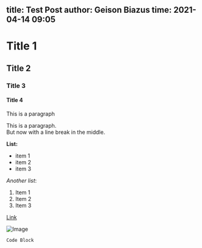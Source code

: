 title: Test Post
author: Geison Biazus
time: 2021-04-14 09:05
--

# Title 1

## Title 2

### Title 3

#### Title 4

This is a paragraph

This is a paragraph. \
But now with a line break in the middle.

**List:**

- item 1
- item 2
- item 3

_Another list_:

1. Item 1
1. Item 2
1. Item 3

[Link](http://example.com)

![Image](http://example.com/image.png)

```
Code Block
```
